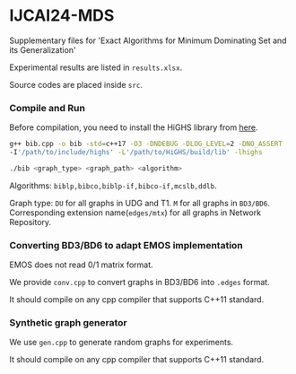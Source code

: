# IJCAI24-MDS
Supplementary files for 'Exact Algorithms for Minimum Dominating Set and its Generalization'

Experimental results are listed in `results.xlsx`.

Source codes are placed inside `src`.

### Compile and Run

Before compilation, you need to install the HiGHS library from [here](https://highs.dev/).

```bash
g++ bib.cpp -o bib -std=c++17 -O3 -DNDEBUG -DLOG_LEVEL=2 -DNO_ASSERT 
-I'/path/to/include/highs' -L'/path/to/HiGHS/build/lib' -lhighs
```

```bash
./bib <graph_type> <graph_path> <algorithm>
```

Algorithms: `biblp,bibco,biblp-if,bibco-if,mcslb,ddlb`.

Graph type:  `DU` for all graphs in UDG and T1. `M` for all graphs in `BD3/BD6`. Corresponding extension name(`edges/mtx`) for all graphs in Network Repository.

### Converting BD3/BD6 to adapt EMOS implementation

EMOS does not read 0/1 matrix format.

We provide `conv.cpp` to convert graphs in BD3/BD6 into `.edges` format.

It should compile on any cpp compiler that supports C++11 standard.

### Synthetic graph generator

We use `gen.cpp` to generate random graphs for experiments.

It should compile on any cpp compiler that supports C++11 standard.

